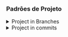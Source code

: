 ### Padrôes de Projeto
<details>
  <summary>Project in Branches</summary>
  <br />

```
feature (new feature)
```
```
fix (bug fix)
```
```
hotflix (bug fix in production)
```
```
release (bug fixes before merging into production)
```
</details>

<details>
  <summary>Project in commits</summary>
  <br />

```
feat (new feature)
```
```
fix (a bug fix)
```
```
style (changes styles)
```
```
refactor (fixes bugs in features)
```
```
test (added test)
```
```
chore (install tools and configs)
```
</details>

<br />


